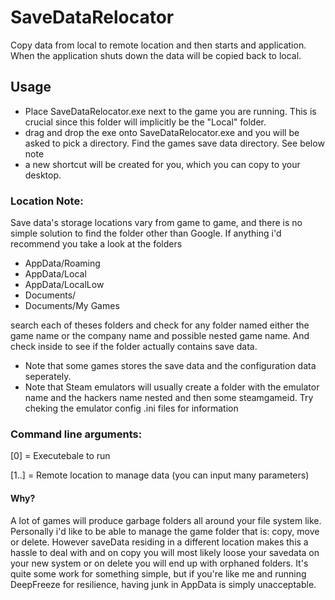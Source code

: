 # SaveDataRelocator
Copy data from local to remote location and then starts and application. When the application shuts down the data will be copied back to local.

## Usage
 * Place SaveDataRelocator.exe next to the game you are running. This is crucial since this folder will implicitly be the "Local" folder.
 * drag and drop the exe onto SaveDataRelocator.exe and you will be asked to pick a directory. Find the games save data directory. See below note 
 * a new shortcut will be created for you, which you can copy to your desktop.

### Location Note:
Save data's storage locations vary from game to game, and there is no simple solution to find the folder other than Google.
If anything i'd recommend you take a look at the folders 

 * AppData/Roaming
 * AppData/Local
 * AppData/LocalLow
 * Documents/
 * Documents/My Games

search each of theses folders and check for any folder named either the game name or the company name and possible nested game name. And check inside to see if the folder actually contains save data.
 * Note that some games stores the save data and the configuration data seperately.
 * Note that Steam emulators will usually create a folder with the emulator name and the hackers name nested and then some steamgameid. Try cheking the emulator config .ini files for information
 

### Command line arguments:
[0] = Executebale to run

[1..] = Remote location to manage data (you can input many parameters)

#### Why?
A lot of games will produce garbage folders all around your file system like.
Personally i'd like to be able to manage the game folder that is: copy, move or delete. However saveData residing in a different location makes this a hassle to deal with and on copy you will most likely loose your savedata on your new system or on delete you will end up with orphaned folders. It's quite some work for something simple, but if you're like me and running DeepFreeze for resilience, having junk in AppData is simply unacceptable.
